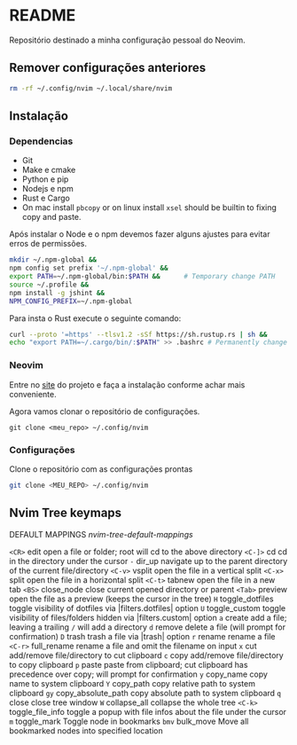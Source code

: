 # README

Repositório destinado a minha configuração pessoal do Neovim.

## Remover configurações anteriores

```sh
rm -rf ~/.config/nvim ~/.local/share/nvim
```

## Instalação 

### Dependencias 

- Git
- Make e cmake
- Python e pip
- Nodejs e npm 
- Rust e Cargo
- On mac install `pbcopy` or on linux install `xsel` should be builtin to fixing copy and paste.

Após instalar o Node e o npm devemos fazer alguns ajustes para evitar erros de permissões.

```sh
mkdir ~/.npm-global &&
npm config set prefix '~/.npm-global' &&
export PATH=~/.npm-global/bin:$PATH &&      # Temporary change PATH
source ~/.profile &&
npm install -g jshint &&
NPM_CONFIG_PREFIX=~/.npm-global
```

Para insta o Rust execute o seguinte comando:
```sh
curl --proto '=https' --tlsv1.2 -sSf https://sh.rustup.rs | sh &&
echo "export PATH=~/.cargo/bin/:$PATH" >> .bashrc # Permanently change PATH 
``` 
### Neovim 

Entre no [site](https://github.com/neovim/neovim/wiki/Installing-Neovim) do projeto e faça a instalação conforme achar mais conveniente.

Agora vamos clonar o repositório de configurações.

```Sh
git clone <meu_repo> ~/.config/nvim
```

### Configurações

Clone o repositório com as configurações prontas

```sh
git clone <MEU_REPO> ~/.config/nvim
```


## Nvim Tree keymaps

DEFAULT MAPPINGS                                     *nvim-tree-default-mappings*

`<CR>`            edit                open a file or folder; root will cd to the above directory
`<C-]>`           cd                  cd in the directory under the cursor
`-`               dir_up              navigate up to the parent directory of the current file/directory
`<C-v>`           vsplit              open the file in a vertical split
`<C-x>`           split               open the file in a horizontal split
`<C-t>`           tabnew              open the file in a new tab
`<BS>`            close_node          close current opened directory or parent
`<Tab>`           preview             open the file as a preview (keeps the cursor in the tree)
`H`               toggle_dotfiles     toggle visibility of dotfiles via |filters.dotfiles| option
`U`               toggle_custom       toggle visibility of files/folders hidden via |filters.custom| option
`a`               create              add a file; leaving a trailing `/` will add a directory
`d`               remove              delete a file (will prompt for confirmation)
`D`               trash               trash a file via |trash| option
`r`               rename              rename a file
`<C-r>`           full_rename         rename a file and omit the filename on input
`x`               cut                 add/remove file/directory to cut clipboard
`c`               copy                add/remove file/directory to copy clipboard
`p`               paste               paste from clipboard; cut clipboard has precedence over copy; will prompt for confirmation
`y`               copy_name           copy name to system clipboard
`Y`               copy_path           copy relative path to system clipboard
`gy`              copy_absolute_path  copy absolute path to system clipboard
`q`               close               close tree window
`W`               collapse_all        collapse the whole tree
`<C-k>`           toggle_file_info    toggle a popup with file infos about the file under the cursor
`m`               toggle_mark         Toggle node in bookmarks
`bmv`             bulk_move           Move all bookmarked nodes into specified location
